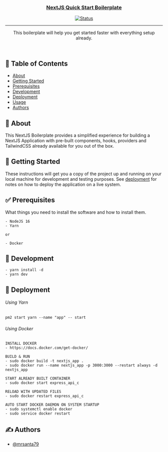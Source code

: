 <p align="center">
  <a href="" rel="noopener">
 <!-- <img width=200px height=200px src="./public/icons/icon.svg" alt="Project logo"></a> -->
</p>

<h3 align="center">NextJS Quick Start Boilerplate</h3>

<div align="center">

[![Status](https://img.shields.io/badge/status-active-success.svg)]()

</div>

---

<p align="center">This boilerplate will help you get started faster with everything setup already.</p>
    <br> 
</p>

## 📝 Table of Contents

- [About](#about)
- [Getting Started](#getting_started)
- [Prerequisites](#prerequisites)
- [Development](#deployment)
- [Deployment](#deployment)
- [Usage](#usage)
- [Authors](#authors)

## 📖 About <a name = "about"></a>

This NextJS Boilerplate provides a simplified experience for building a NextJS Application with pre-built components, hooks, providers and TailwindCSS already available for you out of the box.

## 🏁 Getting Started <a name = "getting_started"></a>

These instructions will get you a copy of the project up and running on your local machine for development and testing purposes. See [deployment](#deployment) for notes on how to deploy the application on a live system.

## ✅ Prerequisites <a name = "prerequisites"></a>
What things you need to install the software and how to install them.

```
- NodeJS 16
- Yarn

or

- Docker
```

## 🚧 Development
```
- yarn install -d
- yarn dev
```

## 🚀 Deployment <a name = "deployment"></a>
###### Using Yarn
````
pm2 start yarn --name "app" -- start
````

###### Using Docker
````
INSTALL DOCKER
- https://docs.docker.com/get-docker/

BUILD & RUN
- sudo docker build -t nextjs_app .
- sudo docker run --name nextjs_app -p 3000:3000 --restart always -d nextjs_app

START ALREADY BUILT CONTAINER
- sudo docker start express_api_c

RELOAD WITH UPDATED FILES
- sudo docker restart express_api_c

AUTO START DOCKER DAEMON ON SYSTEM STARTUP
- sudo systemctl enable docker
- sudo service docker restart
````

## ✍️ Authors <a name = "authors"></a>

- [@mrsanta79](https://github.com/mrsanta79)